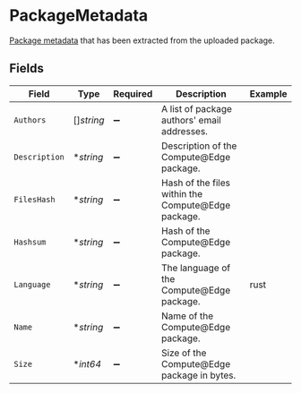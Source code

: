 # PackageMetadata

[Package metadata](#metadata-model) that has been extracted from the uploaded package.



## Fields

| Field                                              | Type                                               | Required                                           | Description                                        | Example                                            |
| -------------------------------------------------- | -------------------------------------------------- | -------------------------------------------------- | -------------------------------------------------- | -------------------------------------------------- |
| `Authors`                                          | []*string*                                         | :heavy_minus_sign:                                 | A list of package authors' email addresses.        |                                                    |
| `Description`                                      | **string*                                          | :heavy_minus_sign:                                 | Description of the Compute@Edge package.           |                                                    |
| `FilesHash`                                        | **string*                                          | :heavy_minus_sign:                                 | Hash of the files within the Compute@Edge package. |                                                    |
| `Hashsum`                                          | **string*                                          | :heavy_minus_sign:                                 | Hash of the Compute@Edge package.                  |                                                    |
| `Language`                                         | **string*                                          | :heavy_minus_sign:                                 | The language of the Compute@Edge package.          | rust                                               |
| `Name`                                             | **string*                                          | :heavy_minus_sign:                                 | Name of the Compute@Edge package.                  |                                                    |
| `Size`                                             | **int64*                                           | :heavy_minus_sign:                                 | Size of the Compute@Edge package in bytes.         |                                                    |